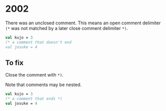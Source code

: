 # 2002

There was an unclosed comment. This means an open comment delimiter `(*` was not matched by a later close comment delimiter `*)`.

<!-- @ignore can't point at an unclosed comment with a comment -->

```sml
val kujo = 3
(* a comment that doesn't end
val josuke = 4
```

## To fix

Close the comment with `*)`.

Note that comments may be nested.

```sml
val kujo = 3
(* a comment that ends *)
val josuke = 4
```
